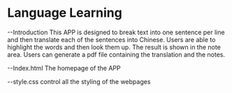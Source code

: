 # Language Learning
--Introduction
This APP is designed to break text into one sentence per line and then translate each of the sentences into Chinese.  Users are able to highlight the words and then look them up.  The result is shown in the note area.  Users can generate a pdf file containing the translation and the notes.

--Index.html
The homepage of the APP

--style.css
control all the styling of the webpages
